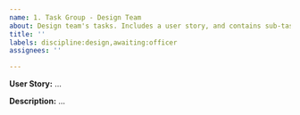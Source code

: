 ```yaml
---
name: 1. Task Group - Design Team
about: Design team's tasks. Includes a user story, and contains sub-tasks for other teams.
title: ''
labels: discipline:design,awaiting:officer
assignees: ''

---
```


**User Story:**
...

**Description:**
...

